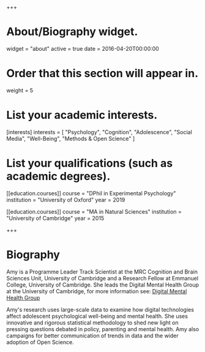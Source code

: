 +++
# About/Biography widget.
widget = "about"
active = true
date = 2016-04-20T00:00:00

# Order that this section will appear in.
weight = 5

# List your academic interests.
[interests]
  interests = [
    "Psychology",
    "Cognition",
    "Adolescence",
    "Social Media",
    "Well-Being",
    "Methods & Open Science"
  ]

# List your qualifications (such as academic degrees).
[[education.courses]]
  course = "DPhil in Experimental Psychology"
  institution = "University of Oxford"
  year = 2019

[[education.courses]]
  course = "MA in Natural Sciences"
  institution = "University of Cambridge"
  year = 2015
 
+++

# Biography

Amy is a Programme Leader Track Scientist at the MRC Cognition and Brain Sciences Unit, University of Cambridge and a Research Fellow at Emmanuel College, University of Cambridge. She leads the Digital Mental Health Group at the University of Cambridge, for more information see: [Digital Mental Health Group](https://www.digitalmentalhealth.group)

Amy's research uses large-scale data to examine how digital technologies affect adolescent psychological well-being and mental health. She uses innovative and rigorous statistical methodology to shed new light on pressing questions debated in policy, parenting and mental health. Amy also campaigns for better communication of trends in data and the wider adoption of Open Science. 
